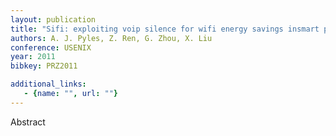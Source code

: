 ```yaml
---
layout: publication
title: "Sifi: exploiting voip silence for wifi energy savings insmart phones"
authors: A. J. Pyles, Z. Ren, G. Zhou, X. Liu
conference: USENIX
year: 2011
bibkey: PRZ2011

additional_links:
   - {name: "", url: ""}
---
```

Abstract
